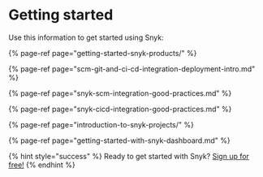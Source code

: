 # Getting started

Use this information to get started using Snyk:

{% page-ref page="getting-started-snyk-products/" %}

{% page-ref page="scm-git-and-ci-cd-integration-deployment-intro.md" %}

{% page-ref page="snyk-scm-integration-good-practices.md" %}

{% page-ref page="snyk-cicd-integration-good-practices.md" %}

{% page-ref page="introduction-to-snyk-projects/" %}

{% page-ref page="getting-started-with-snyk-dashboard.md" %}



{% hint style="success" %}
Ready to get started with Snyk? [Sign up for free!](https://snyk.io/login?cta=sign-up&loc=footer&page=support_docs_page)
{% endhint %}

